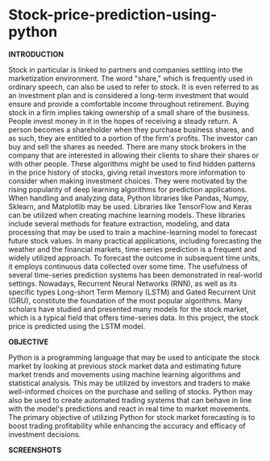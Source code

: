 # Stock-price-prediction-using-python
**INTRODUCTION**

Stock in particular is linked to partners and companies settling into the marketization environment. The word "share," which is frequently used in ordinary speech, can also be used to refer to stock. It is even referred to as an investment plan and is considered a long-term investment that would ensure and provide a comfortable income throughout retirement. Buying stock in a firm implies taking ownership of a small share of the business. People invest money in it in the hopes of receiving a steady return. A person becomes a shareholder when they purchase business shares, and as such, they are entitled to a portion of the firm's profits. The investor can buy and sell the shares as needed. There are many stock brokers in the company that are interested in allowing their clients to share their shares or with other people. These algorithms might be used to find hidden patterns in the price history of stocks, giving retail investors more information to consider when making investment choices. They were motivated by the rising popularity of deep learning algorithms for prediction applications.
When handling and analyzing data, Python libraries like Pandas, Numpy, Sklearn, and Matplotlib may be used. Libraries like TensorFlow and Keras can be utilized when creating machine learning models. These libraries include several methods for feature extraction, modeling, and data processing that may be used to train a machine-learning model to forecast future stock values.
In many practical applications, including forecasting the weather and the financial markets, time-series prediction is a frequent and widely utilized approach. To forecast the outcome in subsequent time units, it employs continuous data collected over some time. The usefulness of several time-series prediction systems has been demonstrated in real-world settings. Nowadays, Recurrent Neural Networks (RNN), as well as its specific types Long-short Term Memory (LSTM) and Gated Recurrent Unit (GRU), constitute the foundation of the most popular algorithms. Many scholars have studied and presented many models for the stock market, which is a typical field that offers time-series data. In this project, the stock price is predicted using the LSTM model.

**OBJECTIVE**

Python is a programming language that may be used to anticipate the stock market by looking at previous stock market data and estimating future market trends and movements using machine learning algorithms and statistical analysis. This may be utilized by investors and traders to make well-informed choices on the purchase and selling of stocks. Python may also be used to create automated trading systems that can behave in line with the model's predictions and react in real time to market movements. The primary objective of utilizing Python for stock market forecasting is to boost trading profitability while enhancing the accuracy and efficacy of investment decisions.

**SCREENSHOTS**

